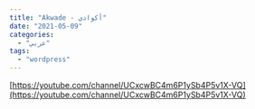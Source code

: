 ```yaml
---
title: "Akwade - أكوادي"
date: "2021-05-09"
categories:
  - "عربي"
tags:
  - "wordpress"
---
```


[https://youtube.com/channel/UCxcwBC4m6P1ySb4P5v1X-VQ](https://youtube.com/channel/UCxcwBC4m6P1ySb4P5v1X-VQ)
